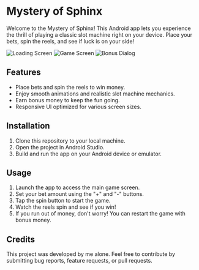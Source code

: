# Mystery of Sphinx
Welcome to the Mystery of Sphinx! This Android app lets you experience the thrill of playing a classic slot machine right on your device. Place your bets, spin the reels, and see if luck is on your side!

![Loading Screen](https://github.com/SilentCoast/CasinoSlots/assets/94042423/5b583df1-69f2-42ba-9d9c-9b4a353add6d)
![Game Screen](https://github.com/SilentCoast/CasinoSlots/assets/94042423/51efb533-33cf-4035-bc55-a22ad9a6fe1d)
![Bonus Dialog](https://github.com/SilentCoast/CasinoSlots/assets/94042423/ed218460-afcb-4577-a17e-86ed6a405ab6)

## Features
- Place bets and spin the reels to win money.
- Enjoy smooth animations and realistic slot machine mechanics.
- Earn bonus money to keep the fun going.
- Responsive UI optimized for various screen sizes.

## Installation
1. Clone this repository to your local machine.
2. Open the project in Android Studio.
3. Build and run the app on your Android device or emulator.

## Usage
1. Launch the app to access the main game screen.
2. Set your bet amount using the "+" and "-" buttons.
3. Tap the spin button to start the game.
4. Watch the reels spin and see if you win!
5. If you run out of money, don't worry! You can restart the game with bonus money.

## Credits
This project was developed by me alone. Feel free to contribute by submitting bug reports, feature requests, or pull requests.
